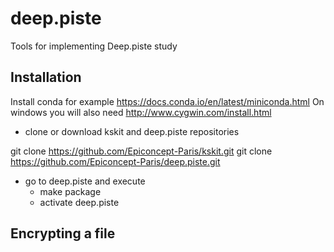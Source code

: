 # deep.piste

Tools for implementing Deep.piste study

## Installation
Install conda for example https://docs.conda.io/en/latest/miniconda.html
On windows you will also need http://www.cygwin.com/install.html

* clone or download kskit and deep.piste repositories

git clone https://github.com/Epiconcept-Paris/kskit.git
git clone https://github.com/Epiconcept-Paris/deep.piste.git

* go to deep.piste and execute
  * make package
  * activate deep.piste

## Encrypting a file



